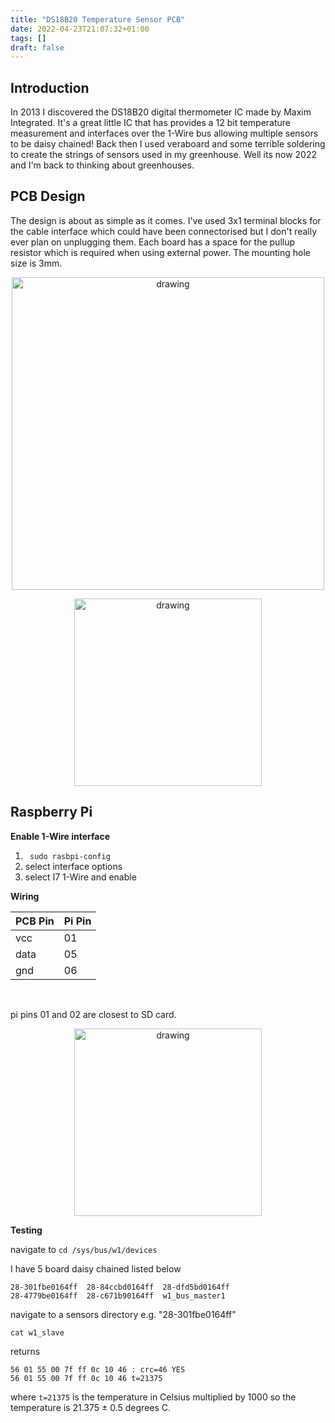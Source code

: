 ```yaml
---
title: "DS18B20 Temperature Sensor PCB"
date: 2022-04-23T21:07:32+01:00
tags: []
draft: false
---
```


## Introduction 

In 2013 I discovered the DS18B20 digital thermometer IC made by Maxim Integrated. It's a great little IC that has provides a 12 bit temperature measurement and interfaces over the 1-Wire bus allowing multiple sensors to be daisy chained! Back then I used veraboard and some terrible soldering to create the strings of sensors used in my greenhouse. Well its now 2022 and I'm back to thinking about greenhouses. 

## PCB Design

The design is about as simple as it comes. I've used 3x1 terminal blocks for the cable interface which could have been connectorised but I don't really ever plan on unplugging them.
Each board has a space for the pullup resistor which is required when using external power. The mounting hole size is 3mm. 

<p align="center"> 
<img src="/electronics/images/temp_sensor_module.png" alt="drawing" width="500">
</p>

<p align="center"> 
<img src="/electronics/images/IMG_6522.jpg" alt="drawing" width="300">
</p>

## Raspberry Pi
**Enable 1-Wire interface**
1. ``` sudo rasbpi-config```
2. select interface options 
3. select I7 1-Wire and enable 

**Wiring**

<div>
  <table class="w3-table-all w3-card-4" table style="width:30%" align="center">
<thead>
  <tr>
    <th>PCB Pin </th>
    <th>Pi Pin</th>
  </tr>
</thead>
<tbody>
  <tr>
    <td>vcc</td>
    <td>01</td>
  </tr>
  <tr>
    <td>data</td>
    <td>05</td>
  </tr>
  <tr>
    <td>gnd</td>
    <td>06</td>
  </tr>
</tbody>
</table>
</div>
<br>

pi pins 01 and 02 are closest to SD card.
<p align="center"> 
<img src="/electronics/images/RasPiB-GPIO_lightbox.png" alt="drawing" width="300">
</p>

**Testing**

 
navigate to ```cd /sys/bus/w1/devices```

I have 5 board daisy chained listed below 
```
28-301fbe0164ff  28-84ccbd0164ff  28-dfd5bd0164ff
28-4779be0164ff  28-c671b90164ff  w1_bus_master1
```

navigate to a sensors directory e.g. "28-301fbe0164ff"

``` cat w1_slave ```

returns 

```
56 01 55 00 7f ff 0c 10 46 : crc=46 YES
56 01 55 00 7f ff 0c 10 46 t=21375
```

where ```t=21375``` is the temperature in Celsius multiplied by 1000 so the temperature is 21.375 ± 0.5 degrees C.








